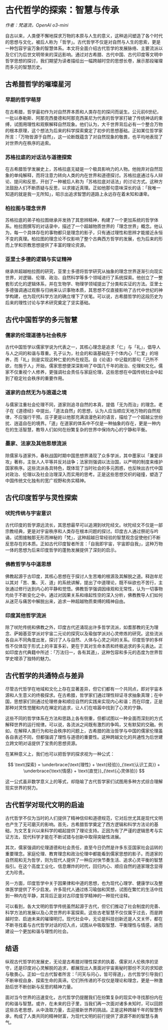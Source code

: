 # 古代哲学的探索：智慧与传承

*作者：梵道流，OpenAI o3-mini*

自古以来，人类便不懈地探求万物的本原与人生的意义，这种追问塑造了各个时代的思想与文化，被后人称为「哲学」。古代哲学不仅是对自然与人生的思索，更是一种包容宇宙万象的智慧体系。本文将全面介绍古代哲学的发展脉络、主要流派以及它们为后世文明带来的深远影响。通过对古希腊、古代中国、古代印度等文明中哲学思想的探讨，我们期望为读者描绘出一幅跨越时空的思想长卷，展示那段璀璨而多元的智慧历史。

## 古希腊哲学的璀璨星河

### 早期的哲学萌芽

在古希腊，哲学最初作为对自然界本质和人类存在的探问而诞生。公元前6世纪，一批以泰勒斯、阿那克西曼德和阿那克西美尼为代表的哲学家打破了传统神话的束缚，试图用理性和观察解释自然现象。他们认为，大千世界背后必有一个整合万物的根本原理，这个想法为后来的科学探索奠定了初步的思想基础。正如某位哲学家所言：「万物皆源于自然」，这一论断既蕴含了对自然现象的敬畏，也平均地表现了对世界内在秩序的追索。

### 苏格拉底的对话法与道德探索

在古希腊哲学发展史上，苏格拉底无疑是一个极具影响力的人物。他抛弃对自然现象的单纯解释，而将注意力转向人类的内在世界和道德探讨。苏格拉底通过与人辩论、提问和反思，开创了一种被后人称为「苏格拉底对话法」的讨论方式。这种方法鼓励人们不断质疑与反思，以求接近真理。正如他那句意味深长的话：「我唯一知道的就是我一无所知」，昭示出追求智慧的道路上永远存在着未知和谦卑。

### 柏拉图与理念世界

苏格拉底的弟子柏拉图继承并发扬了其思辨精神，构建了一个更加系统的哲学体系。柏拉图撰写的对话录中，描述了一个超越物质世界的「理念世界」概念。他认为，每一个具体存在的事物都只是理念的影子，只有通过理性和思辨才能接近永恒不变的真理。柏拉图的理念论不仅影响了整个古典西方哲学的发展，也为后来的形而上学和宗教思想提供了丰富的理论资源。

### 亚里士多德的逻辑与实证精神

继承并超越柏拉图的研究，亚里士多德将哲学研究从抽象的理念世界逐渐引向现实世界，对逻辑、伦理、政治、自然科学等多个领域进行了系统探索。他创立了一整套形式化的逻辑体系，并在生物学、物理学领域提出了分类和实证的方法。亚里士多德强调通过观察与归纳来认识事物本质，其思想不仅直接影响了古代中世纪的神学构建，也为现代科学方法的确立埋下了伏笔。可以说，古希腊哲学的这段历史为后来的理性讨论与学术研究奠定了坚实基础。

## 古代中国哲学的多元智慧

### 儒家的伦理道德与社会秩序

古代中国哲学以儒家学说为代表之一，其核心理念是追求「仁」与「礼」，倡导人与人之间的和谐与尊重。孔子认为，社会的和谐基础在于个体内心「仁爱」的培养，而「礼」则是实现这种仁爱的外在规范。自《论语》中记载的那句「己所不欲，勿施于人」开始，儒家思想便深深影响了中国几千年的政治、伦理和文化。儒家不仅重视个人修养，更强调社会责任与家庭伦理，这些思想在中国传统社会中起到了稳定社会秩序的重要作用。

### 道家的自然无为与逍遥之境

与儒家注重社会伦理不同，道家则追寻自然的本真，提倡「无为而治」的理念。老子在《道德经》中提出，「道法自然」的思想，认为人应当顺应天地万物的自然规律，不应强行干预。庄子更是以他那充满浪漫色彩的语言，描绘了一个超越尘世纷扰、逍遥自在的境界。「道」在道家的体系中不仅是一种抽象的存在，更是一种内在的生活智慧，教导人们如何在纷繁复杂的世界中保持内心的宁静和平衡。

### 墨家、法家及其他思想流派

除儒家与道家外，春秋战国时期中国思想界涌现了众多学派，其中墨家以「兼爱非攻」著称，主张人人平等并反对战争；法家则强调以法治国，以严明的制度来维护国家秩序。这些流派各具特色，既体现了当时社会的多元困惑，也反映出古代中国对政治、伦理以及社会治理深入而实用的思考。正是这些思想交织的碰撞，塑造了中国传统文化独有的宽广视野和务实精神。

## 古代印度哲学与灵性探索

### 吠陀传统与宇宙意识

古代印度的哲学源远流长，其思想最早可以追溯到吠陀经文。吠陀经文不仅是一部宗教经典，更是对宇宙秩序和人类存在根本问题的探讨。印度古人通过祭祀与吟诵，试图接触那无形而神秘的「梵」，这种超越日常经验的智慧观念促使他们不断反思存在的本质。正如古代印度智者所言：「自我即宇宙，宇宙即自我」，这种万物一体的思想为后来印度哲学的蓬勃发展提供了深刻的启示。

### 佛教哲学与中道思想

佛教起源于古印度，其核心思想在于探讨人生苦难的根源及其解脱之道。释迦牟尼以其对「苦、集、灭、道」的系统讲解，提出了中道理论，既不纵欲也不苦行，主张通过修行达到内心的平静和觉悟。佛教哲学强调因缘观和无常性，认为一切事物均处于不断变化之中。通过对因果关系和缘起性空的深入分析，佛教教导人们如何从迷茫与痛苦中解脱出来，追求一种超越物质束缚的精神自由。

### 印度其他哲学流派

除了吠陀传统和佛教之外，印度古代还涌现出许多哲学流派，如耆那教的无为理念、萨姆基亚学派对宇宙二元论的探究以及瑜伽学派对心灵修炼的研究。这些流派各自从不同角度出发，探讨了人与自然、人体与心灵之间的关系。印度哲学的多样性不仅体现于形式上的丰富多彩，更在于其对生命本质和终极追求的多元表达。正如印度古代典籍中所述：「万法归一，各有其道」，这种包容和多元的态度为世界哲学史增添了独特的魅力。

## 古代哲学的共通特点与差异

尽管古代哲学在地域和文化上存在显著差异，但它们都有一个共同点，即对宇宙本源和人生意义的终极探求。在古希腊，哲学家们通过理性辩证寻求抽象真理；在中国，思想家们则通过伦理修身和顺应自然的实践来实现内心和谐；而在印度，正是那种对灵性觉醒和内在禅定的追求，让人们在喧嚣中找到了心灵的宁静。

这些不同的哲学体系在方法和思路上各有侧重，但都试图以一种全面而深刻的方式解释世界的运行规律。可以说，各流派之间既有激烈的争鸣，又有默契的交融。例如，在解释人类行为和社会秩序的问题上，古希腊的政治哲学与中国的儒家伦理虽各自表述不同，但都强调了理性与道德的重要性。这种跨越文化的共通性为后世建立跨文明对话提供了宝贵的思想资源。

在某种意义上，我们也可以把哲学的探求视为一种公式：

$$
\text{探索} = \underbrace{\text{理性} + \text{经验}}_{\text{认识工具}} + \underbrace{\text{情感} + \text{直觉}}_{\text{心灵体验}}
$$

这一公式虽非数学意义上的等式，却隐喻了古代哲学家们试图用多种方式综合理解现实世界的努力。

## 古代哲学对现代文明的启迪

古代哲学不仅为当时的人们提供了精神信仰和道德规范，它对后世尤其是现代文明也产生了无可磨灭的影响。首先，古希腊哲学奠定了西方逻辑和科学方法论的基础，为文艺复兴以来科学的崛起提供了理论支持。正因为有了严谨的逻辑思考与实证方法，现代科学才能在不断试错与创新中取得突破性进展。

其次，儒家强调的伦理道德和社会责任，直至今日仍然是许多东亚国家社会运转的重要理念。家庭伦理、教育理念和政治伦理中都能看到儒家思想的影子。而道家的自然观和无为哲学，则为现代人提供了一种应对快节奏生活、追求心灵平衡的智慧指引。在这个高度工业化、信息爆炸的时代，回归内心、顺应自然的道家理念显得尤为珍贵。

另一方面，印度哲学中关于因果律和中道的思想，也为现代心理学、健康学以及整体医学提供了不少启发。许多现代人通过练习瑜伽和冥想，试图在繁忙的生活中找到一种内在平静，其背后正是对古印度哲学精神的一种现代诠释。

可以看到，各大文明的哲学传统虽然起源于古代，但它们推动了社会制度的完善、科学方法的发展以及心灵世界的丰富探索。这些古老智慧不仅仅属于过去，而是跨越时空、启迪未来的璀璨明灯。现代社会中，无论是科技创新还是人文关怀，都在不断寻找着与古代哲学对话的切入点，试图从中吸取智慧、平衡理性与情感，进而建设一个更加和谐与理性的社会。

## 结语

纵观古代哲学的发展史，无论是古希腊对理性探求的执着、儒家对人伦秩序的坚守，还是印度对心灵解脱的追求，都展现出人类面对宇宙奥秘时那份不灭的求知欲与敬畏心。正如一位古代智者所言：「问天与问心，皆可得道」，古代哲学引导我们不断审视自身、探索生命的真谛。它们所传递的不仅仅是理论和理念，更是一种激励后世不断创新与反思的精神力量。

面对当今世界的迅速变化，古代哲学仍提醒我们在纷繁复杂的现实中寻找那份内在的和谐与智慧。或许，在未来的日子里，当我们再一次面对诸多未知时，可以回顾这些古老思想，从中汲取力量，去迎接新世界的挑战。正是这种跨越千年的智慧传承，构成了人类共同的精神财富，为现代文明的前行提供了源源不断的智慧与勇气。
